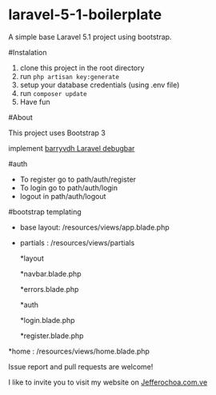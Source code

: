 # laravel-5-1-boilerplate
A simple base Laravel 5.1 project using bootstrap.

#Instalation
1. clone this project in the root directory
2. run `php artisan key:generate`
3. setup your database credentials (using .env file)
4. run `composer update`
5. Have fun

#About

This project uses Bootstrap 3

implement [barryvdh Laravel debugbar](https://github.com/barryvdh/laravel-dompdf)

#auth

- To register go to path/auth/register
- To login go to path/auth/login
- logout in path/auth/logout

#bootstrap templating

* base layout: /resources/views/app.blade.php

* partials : /resources/views/partials

  *layout
  
    *navbar.blade.php
    
    *errors.blade.php
    
  *auth
  
    *login.blade.php
    
    *register.blade.php
    
*home : /resources/views/home.blade.php


Issue report and pull requests are welcome!

I like to invite you to visit my website on [Jefferochoa.com.ve](http://jefferochoa.com.ve)
